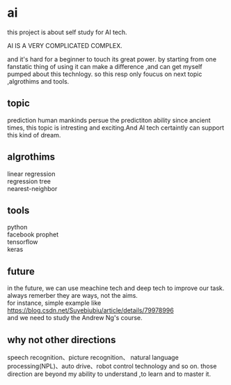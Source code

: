 # ai
this project is about self study for AI tech.

AI IS A VERY COMPLICATED COMPLEX.

and it's hard for a beginner to touch its great power.
by starting from one fanstatic thing of using it can make a difference ,and can get myself pumped about this technlogy.
so  this resp only foucus on next topic ,algrothims and tools.


## topic

prediction
human mankinds persue the predictiton ability since ancient times, this topic is intresting and exciting.And AI tech certaintly can support this  kind of dream.
  
## algrothims

linear regression  
regression tree  
nearest-neighbor  


## tools

python  
facebook prophet  
tensorflow  
keras  



## future

in the future, we can use meachine tech and deep tech to improve our task.   
always remerber they are ways, not the aims.  
for instance, simple example like https://blog.csdn.net/Suyebiubiu/article/details/79978996   
and we need to study the Andrew Ng's  course.


## why not other directions

speech recognition、picture recognition、 natural language processing(NPL)、auto drive、robot control technology and so on.
those direction are beyond my ability to understand ,to learn and to master it.




